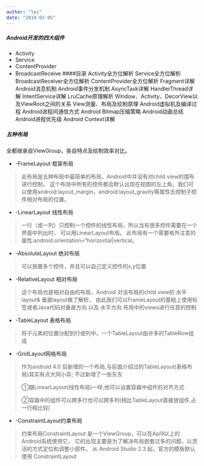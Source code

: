 ```yaml
---
author: "lei"
date: "2019-03-05"
---
```


##### Android开发的四大组件
- Activity
- Service
- ContentProvider
- BroadcastReceive
####目录
    Activity全方位解析
    Service全方位解析
    BroadcastReceiver全方位解析
    ContentProvider全方位解析
    Fragment详解
    Android消息机制
    Android事件分发机制
    AsyncTask详解
    HandlerThread详解
    IntentService详解
    LruCache原理解析
    Window、Activity、DecorView以及ViewRoot之间的关系
    View测量、布局及绘制原理
    Android虚拟机及编译过程
    Android进程间通信方式
    Android Bitmap压缩策略
    Android动画总结
    Android进程优先级
    Android Context详解
##### **五种布局**

全都继承自ViewGroup，各自特点及绘制效率对比。

- -FrameLayout 框架布局

	
> 此布局是五种布局中最简单的布局，Android中并没有对child view的摆布进行控制，
> 这个布局中所有的控件都会默认出现在视图的左上角，我们可以使用android:layout_margin，android:layout_gravity等属性去控制子控件相对布局的位置。

- -LinearLayout 线性布局

 
>  一行（或一列）只控制一个控件的线性布局，所以当有很多控件需要在一个界面中列出时，
>  可以用LinearLayout布局。 此布局有一个需要格外注意的属性:android:orientation=“horizontal|vertical。


- -AbsoluteLayout 绝对布局

> 可以放置多个控件，并且可以自己定义控件的x,y位置

- -RelativeLayout 相对布局

> 这个布局也是相对自由的布局，Android 对该布局的child view的 水平layout& 垂直layout做了解析，
> 由此我们可以FrameLayout的基础上使用标签或者Java代码对垂直方向 以及 水平方向 布局中的views进行任意的控制



- -TableLayout 表格布局

> 将子元素的位置分配到行或列中，一个TableLayout由许多的TableRow组成


- -GridLayout网格布局 

> 作为android 4.0 后新增的一个布局,与前面介绍过的TableLayout(表格布局)其实有点大同小异;
> 不过新增了一些东东
> 
> ①跟LinearLayout(线性布局)一样,他可以设置容器中组件的对齐方式
> 
> ②容器中的组件可以跨多行也可以跨多列(相比TableLayout直接放组件,占一行相比较)

- -ConstraintLayout约束布局

> 约束布局ConstraintLayout 是一个ViewGroup，可以在Api9以上的Android系统使用它，
> 它的出现主要是为了解决布局嵌套过多的问题，以灵活的方式定位和调整小部件。
> 从 Android Studio 2.3 起，官方的模板默认使用 ConstraintLayout

